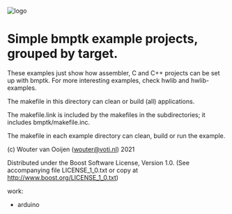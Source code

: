 ![logo](https://www.github.com/wovo/bmprk-examples/image.jpg)

# Simple bmptk example projects, grouped by target.

These examples just show how assembler, 
C and C++ projects can be set up with bmptk.
For more interesting examples, 
check hwlib and hwlib-examples.

The makefile in this directory can 
clean or build (all) applications.

The makefile.link is included by the makefiles in 
the subdirectories; it includes bmptk/makefile.inc.

The makefile in each example directory can
clean, build or run the example.
      
(c) Wouter van Ooijen (wouter@voti.nl) 2021

Distributed under the Boost Software License, Version 1.0.
(See accompanying file LICENSE_1_0.txt or copy at 
http://www.boost.org/LICENSE_1_0.txt)     

work:
- arduino
     
      
